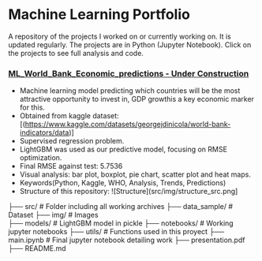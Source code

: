 # Machine Learning Portfolio
 

A repository of the projects I worked on or currently working on. It is updated regularly. The projects are in Python (Jupyter Notebook). Click on the projects to see full analysis and code.


###  [ML_World_Bank_Economic_predictions  - Under Construction]([https://github.com/Martagilant/EDA/blob/main/main.ipynb](https://github.com/Martagilant/ML_WHO_Economic_predictions/blob/main/main.ipynb))

* Machine learning model predicting which countries will be the most attractive opportunity to invest in, GDP growthis a key economic marker for this.
* Obtained from kaggle dataset: [(https://www.kaggle.com/datasets/georgejdinicola/world-bank-indicators/data)]
* Supervised regression problem.
* LightGBM was used as our predictive model, focusing on RMSE optimization.
* Final RMSE against test: 5.7536
* Visual analysis: bar plot, boxplot, pie chart, scatter plot and heat maps.
* Keywords(Python, Kaggle, WHO, Analysis, Trends, Predictions)
* Structure of this repository:
  ![Structure](src/img/structure_src.png]
  
 ├── src/               # Folder including all working archives
    ├── data_sample/    # Dataset
    ├── img/            # Images  
    ├── models/         # LightGBM model in pickle 
    ├── notebooks/      # Working jupyter notebooks
    ├── utils/          # Functions used in this proyect
├── main.ipynb          # Final jupyter notebook detailing work
├── presentation.pdf    
├── README.md  


